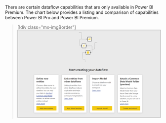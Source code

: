 There are certain dataflow capabilities that are only available in Power BI Premium. The chart below provides a listing and comparison of capabilities between Power BI Pro and Power BI Premium.

> [!div class="mx-imgBorder"]
> [![Screenshot of dataflow capabilities comparison between Power Bi Pro and Premium.](../media/admin-portal.png)](../media/admin-portal.png#lightbox)